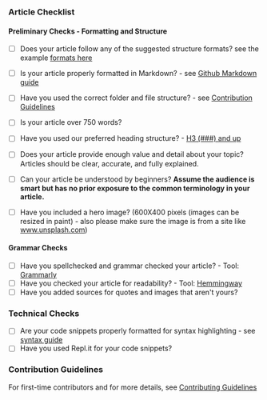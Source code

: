 ### Article Checklist
#### Preliminary Checks - Formatting and Structure 
- [ ] Does your article follow any of the suggested structure formats? see the example [formats here](https://github.com/section-io/engineering-education/blob/master/CONTRIBUTING.md#example-format-structure)
- [ ] Is your article properly formatted in Markdown? - see [Github Markdown guide](https://github.com/adam-p/markdown-here/wiki/Markdown-Cheatsheet)
- [ ] Have you used the correct folder and file structure? - see [Contribution Guidelines](https://github.com/section-io/engineering-education/blob/master/CONTRIBUTING.md)
- [ ] Is your article over 750 words?
- [ ] Have you used our preferred heading structure? - [H3 (###) and up](https://github.com/adam-p/markdown-here/wiki/Markdown-Cheatsheet#headers)
- [ ] Does your article provide enough value and detail about your topic? Articles should be clear, accurate, and fully explained.
- [ ] Can your article be understood by beginners? **Assume the audience is smart but has no prior exposure to the common terminology in your article.**
- [ ] Have you included a hero image? (600X400 pixels (images can be resized in paint) - also please make sure the image is from a site like www.unsplash.com)
      

#### Grammar Checks
- [ ] Have you spellchecked and grammar checked your article? - Tool: [Grammarly](https://grammarly.com)
- [ ] Have you checked your article for readability? - Tool: [Hemmingway](http://www.hemingwayapp.com/)
- [ ] Have you added sources for quotes and images that aren't yours?

### Technical Checks
- [ ] Are your code snippets properly formatted for syntax highlighting - see [syntax guide](https://gohugo.io/content-management/syntax-highlighting/)
- [ ] Have you used Repl.it for your code snippets?

### Contribution Guidelines
For first-time contributors and for more details, see [Contributing Guidelines](https://github.com/section-io/engineering-education/blob/master/CONTRIBUTING.md)
